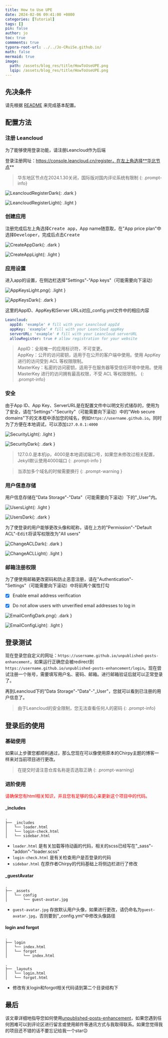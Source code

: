 ```yaml
---
title: How to Use UPE
date: 2024-02-06 09:41:00 +0800
categories: [Tutorial]
tags: []
pin: false
author: jo
toc: true
commments: true
typora-root-url: ../../Jo-CRuiSe.github.io/
math: false
mermaid: true
image:
  path: /assets/blog_res/title/HowToUseUPE.png
  lqip: /assets/blog_res/title/HowToUseUPE.png
---
```


## 先决条件

请先根据 [README](https://github.com/Jo-CRuiSe/unpublished-posts-enhancement/blob/main/README.md) 来完成基本配置。

## 配置方法

### 注册 Leancloud

为了能够使用登录功能，请注册Leancloud作为后端

登录注册网址：https://console.leancloud.cn/register，在左上角选择**华北节点**

>华东地区节点在2024.1.30关闭，国际版对国内评论系统有限制
{: .prompt-info}

![LeancloudRegisterDark](/assets/blog_res/2024-02-06-HowToUseUPE.assets/LeancloudRegisterDark.png){: .dark }

![LeancloudRegisterLight](/assets/blog_res/2024-02-06-HowToUseUPE.assets/LeancloudRegisterLight.png){: .light }

### 创建应用

注册完成后左上角选择<kbd>Create app</kbd>，App name随意取，在"App price plan"中选择<kbd>Developer</kbd>，完成后点击<kbd>Create</kbd>

![CreateAppDark](/assets/blog_res/2024-02-06-HowToUseUPE.assets/CreateAppDark.png){: .dark }

![CreateAppLight](/assets/blog_res/2024-02-06-HowToUseUPE.assets/CreateAppLight.png){: .light }

### 应用设置

进入app的设置，在侧边栏选择"Settings"-"App keys"（可能需要向下滚动）

![AppKeysLight.png](/assets/blog_res/2024-02-06-HowToUseUPE.assets/AppKeysLight.png){: .light }

![AppKeysDark](/assets/blog_res/2024-02-06-HowToUseUPE.assets/AppKeysDark.png){: .dark }

这里的AppID、AppKey和Server URLs对应_config.yml文件中的相应内容

```yml
Leancloud:
  appId: 'example' # fill with your Leancloud appId
  appKey: 'example' # fill with your Leancloud appKey
  serverURL: 'example' # fill with your Leancloud serverURL
  allowRegister: true # allow registration for your website
```

> AppID：全局唯一的应用标识符，不可变更。<br> AppKey：公开的访问密钥，适用于在公开的客户端中使用。使用 AppKey 进行的访问受到 ACL 等权限限制。<br> MasterKey：私密的访问密钥，适用于在服务器等受信任环境中使用。使用 MasterKey 进行的访问拥有最高权限，不受 ACL 等权限限制。
{: .prompt-info}

### 安全

由于App ID、App Key、ServerURL是在配置文件中以明文形式储存的，使用为了安全，请在"Settings"-"Security"（可能需要向下滚动）中的"Web secure domains"下的文本框中添加您的域名，例如`https://username.github.io`。同时为了方便在本地调试，可以添加`127.0.0.1:4000`

![SecurityLight](/assets/blog_res/2024-02-06-HowToUseUPE.assets/SecurityLight.png){: .light }

![SecurityDark](/assets/blog_res/2024-02-06-HowToUseUPE.assets/SecurityDark.png){: .dark }

>127.0.0.是本机ip，4000是本地调试端口号，如果您未修改过相关配置，Jekyll默认使用4000端口
{: .prompt-info }

>当添加多个域名的时候需要换行
{: .prompt-warning }

### 用户信息存储

用户信息存储在"Data Storage"-"Data"（可能需要向下滚动）下的"_User"内。

![UsersLight](/assets/blog_res/2024-02-06-HowToUseUPE.assets/UsersLight.png){: .light }

![UsersDark](/assets/blog_res/2024-02-06-HowToUseUPE.assets/UsersDark.png){: .dark }

为了使登录的用户能够更改头像和昵称，请在上方的"Permission"-"Default ACL"-<kbd>Edit</kbd>将读写权限改为"All users"

![ChangeACLDark](/assets/blog_res/2024-02-06-HowToUseUPE.assets/ChangeACLDark.png){: .dark }

![ChangeACLLight](/assets/blog_res/2024-02-06-HowToUseUPE.assets/ChangeACLLightt.png){: .light }

### 邮箱注册权限

为了便使用邮箱更改密码和防止恶意注册，请在"Authentication"-"Settings"（可能需要向下滚动）中将前两个属性打勾

- [x] Enable email address verification

- [x] Do not allow users with unverified email addresses to log in

![EmailConfigDark.png](/assets/blog_res/2024-02-06-HowToUseUPE.assets/EmailConfigDark.png){: .dark }

![EmailConfigLight](/assets/blog_res/2024-02-06-HowToUseUPE.assets/EmailConfigLight.png){: .light }

## 登录测试

现在登录您自定义的网址：`https://username.github.io/unpublished-posts-enhancement`，如果运行正确您会被redirect到`https://username.github.io/unpublished-posts-enhancement/login`。现在尝试注册一个账号，需要填写用户名、密码、邮箱。进行邮箱验证后就可以正常登录了。

再到Leancloud下的"Data Storage"-"Data"-"_User"，您就可以看到已注册的用户信息了。

>由于Leancloud的安全限制，您无法查看任何人的密码
{: .prompt-info}

## 登录后的使用

### 基础使用

如果以上步骤您都顺利通过，那么您现在可以像使用原本的Chirpy主题的博客一样来对当前项目进行更改。

>在提交时请注意仓库名称是否选取正确
{: .prompt-warning}

### 进阶使用

<span style="color: red">请确保您有html相关知识，并且您有足够的信心来更新这个项目中的代码。</span>

#### _includes

```
.
├── _includes
│   └── loader.html 
│   └── login-check.html
│   └── sidebar.html
```
 - `loader.html` 是有关加载等待动画的代码，相关的scss已经写在"_sass"-"addon"-"loader.scss"
 - `login-check.html` 是有关检查用户是否登录的代码
 - `sidebar.html` 在原作者Chirpy的代码基础上将侧边栏进行了修改

#### _guestAvatar

```
.
├── _assets
│   └── config
│   	└── guest-avatar.jpg
```
 - `guest-avatar.jpg` 存放默认用户头像，如果进行更改，请仍命名为`guest-avatar.jpg`，否则要到"_config.yml"中修改头像路径

#### login and forgot

```
.
├── login
│   └── index.html
│   └── forgot
│   	└── index.html
```

```
.
├── _layouts
│   └── login.html
│   └── forgot.html
```
 - 修改有关login和forgot相关代码请到第二个目录结构下

## 最后

该文章详细地指导您如何使用[unpublished-posts-enhancement](https://github.com/Jo-CRuiSe/unpublished-posts-enhancement)，如果您遇到任何困难可以到评论区进行留言或使用邮件等通讯方式与我取得联系。如果您觉得我的项目还不错的话不要忘记给我一个star😉
